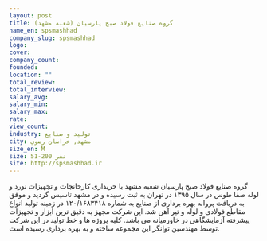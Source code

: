 ```yaml
---
layout: post
title: گروه صنایع فولاد صبح پارسیان (شعبه مشهد)
name_en: spsmashhad
company_slug: spsmashhad
logo: 
cover: 
company_count:
founded:
location: ""
total_review: 
total_interview: 
salary_avg: 
salary_min: 
salary_max: 
rate: 
view_count: 
industry: تولید و صنایع
city: مشهد, خراسان رضوي
size_en: M
size: 51-200 نفر
site: http://spsmashhad.ir
---
```


گروه صنایع فولاد صبح پارسیان شعبه مشهد با خریداری کارخانجات و تجهیزات نورد و لوله صفا طوس در سال ۱۳۹۵ در تهران به ثبت رسیده و در مشهد تاسیس گردید و موفق به دریافت پروانه بهره برداری از صنایع به شماره ۱۲۰/۱۶۸۳۴۱۸ در زمینه تولید انواع مقاطع فولادی و لوله و تیر آهن شد.
این شرکت مجهز به دقیق ترین ابزار و تجهیزات پیشرفته آزمایشگاهی در خاورمیانه می باشد.
کلیه پروژه ها و خط تولید در این شرکت توسط مهندسین توانگر این مجموعه ساخته و به بهره برداری رسیده است.
